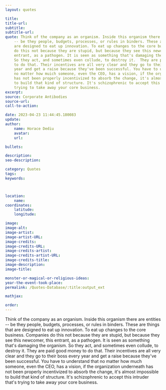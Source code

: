 ```yaml
---
layout: quotes

title:
title-url:
subtitle:
subtitle-url:
quote: Think of the company as an organism. Inside this organism there are entities
    -- be they people, budgets, processes, or rules in binders. These are things that
    are designed to eat up innovation. To eat up changes to the core business. Companies
    do this not because they are stupid, but because they see this newcomer, this
    entrant, as a pathogen. It is seen as something that's damaging the organism.
    So they act, and sometimes even collude, to destroy it.  They are paid good money
    to do that. Their incentives are all very clear and they go to their boss every
    year and get a raise because they've been successful. You have to understand that
    no matter how muich someone, even the CEO, has a vision, if the organization underneath
    has not been properly incentivized to absorb the change, it's almost impossible
    to build that kind of structure. It's schizophrenic to accept this intruder that's
    trying to take away your core business.
excerpt:
source: Corporate Antibodies
source-url:
call-to-action:

date: 2023-04-23 11:44:45.180083
update:
author:
    name: Horace Dediu
    avatar:
    url:

bullets:

description:
seo-description:

category: Quotes
tags:
keywords:



location:
    name:
coordinates:
    latitude:
    longitude:

image:
image-alt:
image-artist:
image-artist-URL:
image-credits:
image-credits-URL:
image-credits-artist:
image-credits-artist-URL:
image-credits-title:
image-description:
image-title:

monster-or-magical-or-religious-ideas:
year-the-event-took-place:
permalink: /Quotes-Database/:title:output_ext

mathjax:

order:
---
```

Think of the company as an organism. Inside this organism there are entities -- be they people, budgets, processes, or rules in binders. These are things that are designed to eat up innovation. To eat up changes to the core business. Companies do this not because they are stupid, but because they see this newcomer, this entrant, as a pathogen. It is seen as something that's damaging the organism. So they act, and sometimes even collude, to destroy it.  They are paid good money to do that. Their incentives are all very clear and they go to their boss every year and get a raise because they've been successful. You have to understand that no matter how much someone, even the CEO, has a vision, if the organization underneath has not been properly incentivized to absorb the change, it's almost impossible to build that kind of structure. It's schizophrenic to accept this intruder that's trying to take away your core business.